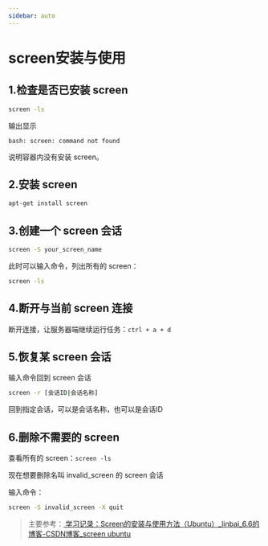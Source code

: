 ```yaml
---
sidebar: auto
---
```


# screen安装与使用

## 1.检查是否已安装 screen

```bash
screen -ls
```

输出显示 

```
bash: screen: command not found
```

 说明容器内没有安装 screen。

<!--more-->

## 2.安装 screen

```bash
apt-get install screen
```



## 3.创建一个 screen 会话

```bash
screen -S your_screen_name
```

此时可以输入命令，列出所有的 screen：

```bash
screen -ls
```



## 4.断开与当前 screen 连接

断开连接，让服务器端继续运行任务：`ctrl + a + d`



## 5.恢复某 screen 会话

输入命令回到 screen 会话

```bash
screen -r [会话ID|会话名称]
```

回到指定会话，可以是会话名称，也可以是会话ID



## 6.删除不需要的 screen

查看所有的 screen：`screen -ls`

现在想要删除名叫 invalid_screen 的 screen 会话

输入命令： 

```bash
screen -S invalid_screen -X quit
```





> 主要参考：[ 学习记录：Screen的安装与使用方法（Ubuntu）_linbai_6.6的博客-CSDN博客_screen ubuntu](https://blog.csdn.net/weixin_42282335/article/details/119113298?spm=1001.2101.3001.6650.2&utm_medium=distribute.pc_relevant.none-task-blog-2~default~CTRLIST~default-2-119113298-blog-78475013.pc_relevant_multi_platform_whitelistv2&depth_1-utm_source=distribute.pc_relevant.none-task-blog-2~default~CTRLIST~default-2-119113298-blog-78475013.pc_relevant_multi_platform_whitelistv2&utm_relevant_index=3)